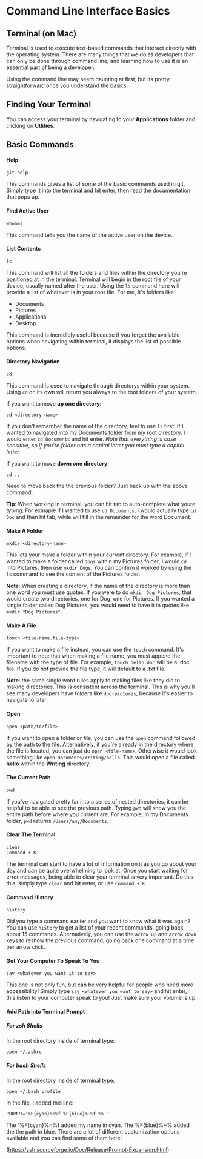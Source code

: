 # Command Line Interface Basics

## Terminal (on Mac)

Terminal is used to execute text-based commands that interact directly with the operating system. There are many things that we do as developers that can only be done through command line, and learning how to use it is an essential part of being a developer.

Using the command line may seem daunting at first, but its pretty straightforward once you understand the basics.

## Finding Your Terminal

You can access your terminal by navigating to your **Applications** folder and clicking on **Utlities**.

## Basic Commands

#### Help

    git help

This commands gives a list of some of the basic commands used in git. Simply type it into the terminal and hit enter, then read the documentation that pops up.

#### Find Active User

    whoami

This command tells you the name of the active user on the device.

#### List Contents

    ls

This command will list all the folders and files within the directory you're positioned at in the terminal. Terminal will begin in the root file of your device, usually named after the user. Using the `ls` command here will provide a list of whatever is in your root file. For me, it's folders like:

- Documents
- Pictures
- Applications
- Desktop

This command is incredibly useful because if you forget the available options when navigating within terminal, it displays the list of possible options.

#### Directory Navigation

    cd

This command is used to navigate through directorys within your system. Using `cd` on its own will return you always to the root folders of your system.

If you want to move **up one directory**:

    cd <directory-name>

If you don't remember the name of the directory, feel to use `ls` first! If I wanted to navigated into my Documents folder from my root directory, I would enter `cd Documents` and hit enter. _Note that everything is case sensitive, so if you're folder has a capital letter you must type a capital letter._

If you want to move **down one directory**:

    cd ..

Need to move back the the previous folder? Just back up with the above command.

**Tip**: When working in terminal, you can hit tab to auto-complete what youre typing. For exmaple if I wanted to use `cd Documents`, I would actually type `cd Doc` and then hit tab, while will fill in the remainder for the word Document.

#### Make A Folder

    mkdir <directory-name>

This lets your make a folder within your current directory. For example, if I wanted to make a folder called `Dogs` within my Pictures folder, I would `cd` into Pictures, then use `mkdir Dogs`. You can confirm it worked by using the `ls` command to see the content of the Pictures folder.

**Note**: When creating a directory, if the name of the directory is more than one word you must use quotes. If you were to do `mkdir Dog Pictures`, that would create two directories, one for Dog, one for Pictures. If you wanted a single folder called Dog Pictures, you would need to have it in quotes like `mkdir "Dog Pictures"`.

#### Make A File

    touch <file-name.file-type>

If you want to make a file instead, you can use the `touch` command. It's important to note that when making a file name, you must append the filename with the type of file. For example, `touch hello.doc` will be a .doc file. If you do not provide the file type, it will default to a .txt file.

**Note**: the same single word rules apply to making files like they did to making directories. This is consistent across the terminal. This is why you'll see many developers have folders like `dog-pictures`, because it's easier to navigate to later.

#### Open

    open <path/to/file>

If you want to open a folder or file, you can use the `open` command followed by the path to the file. Alternatively, if you're already in the directory where the file is located, you can just do `open <file-name>`. Otherwise it would look something like `open Documents/Writing/hello`. This would open a file called **hello** within the **Writing** directory.

#### The Current Path

    pwd

If you've navigated pretty far into a series of nested directories, it can be helpful to be able to see the previous path. Typing `pwd` will show you the entire path before where you current are. For example, in my Documents folder, `pwd` returns `/Users/amy/Documents`.

#### Clear The Terminal

    clear
    Command + K

The terminal can start to have a lot of information on it as you go about your day and can be quite overwhelming to look at. Once you start waiting for error messages, being able to clear your temrinal is very important. Do this this, simply type `clear` and hit enter, or use `Command + K`.

#### Command History

    history

Did you type a command earlier and you want to know what it was again? You can use `history` to get a list of your recent commands, going back about 15 commands. Alternatively, you can use the `arrow up` and `arrow down` keys to reshow the previous command, going back one command at a time per arrow click.

#### Get Your Computer To Speak To You

    say <whatever you want it to say>

This one is not only fun, but can be very helpful for people who need more accessibility! Simply type `say <whatever you want to say>` and hit enter, this listen to your computer speak to you! Just make sure your volume is up.

#### Add Path into Terminal Prompt

##### For zsh Shells

In the root directory inside of terminal type:

    open ~/.zshrc

##### For bash Shells

In the root directory inside of terminal type:

    open ~/.bash_profile

In the file, I added this line:

    PROMPT='%F{cyan}%n%f %F{blue}%~%f %% '

The `%F{cyan}%n%f added my name in cyan. The %F{blue}%~% added the the path in blue. There are a lot of different customization options available and you can find some of them here:

(https://zsh.sourceforge.io/Doc/Release/Prompt-Expansion.html)
